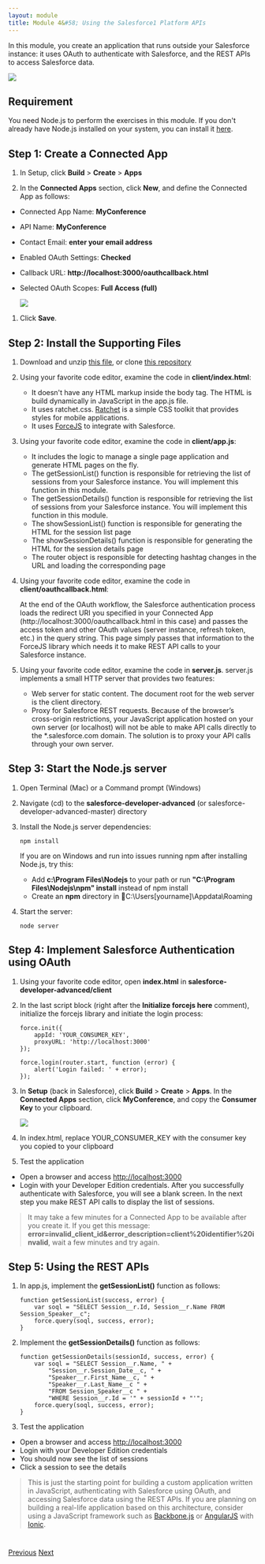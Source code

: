 ```yaml
---
layout: module
title: Module 4&#58; Using the Salesforce1 Platform APIs
---
```

In this module, you create an application that runs outside your Salesforce instance: it uses OAuth to authenticate with Salesforce, and the REST APIs to access Salesforce data.

![](images/api.jpg)

## Requirement

You need Node.js to perform the exercises in this module. If you don't already have Node.js installed on your system, you can install it [here](http://nodejs.org/).

## Step 1: Create a Connected App

1. In Setup, click **Build** > **Create** > **Apps**

1. In the **Connected Apps** section, click **New**, and define the Connected App as follows:
  - Connected App Name: **MyConference**
  - API Name: **MyConference**
  - Contact Email: **enter your email address**
  - Enabled OAuth Settings: **Checked**
  - Callback URL: **http://localhost:3000/oauthcallback.html**
  - Selected OAuth Scopes: **Full Access (full)**

    ![](images/connected-app.jpg)

1. Click **Save**.


## Step 2: Install the Supporting Files

1. Download and unzip [this file](https://github.com/ccoenraets/salesforce-developer-advanced/archive/master.zip), or clone [this repository](https://github.com/ccoenraets/salesforce-developer-advanced)

1. Using your favorite code editor, examine the code in **client/index.html**:
    - It doesn't have any HTML markup inside the body tag. The HTML is build dynamically in JavaScript in the app.js file.
    - It uses ratchet.css. [Ratchet](http://goratchet.com/) is a simple CSS toolkit that provides styles for mobile applications.
    - It uses [ForceJS](https://github.com/ccoenraets/forcejs) to integrate with Salesforce.

1. Using your favorite code editor, examine the code in **client/app.js**:
    - It includes the logic to manage a single page application and generate HTML pages on the fly.
    - The getSessionList() function is responsible for retrieving the list of sessions from your Salesforce instance. You will implement this function in this module. 
    - The getSessionDetails() function is responsible for retrieving the list of sessions from your Salesforce instance. You will implement this function in this module. 
    - The showSessionList() function is responsible for generating the HTML for the session list page
    - The showSessionDetails() function is responsible for generating the HTML for the session details page
    - The router object is responsible for detecting hashtag changes in the URL and loading the corresponding page 

1. Using your favorite code editor, examine the code in **client/oauthcallback.html**:

    At the end of the OAuth workflow, the Salesforce authentication process loads the redirect URI you specified in your Connected App (http://localhost:3000/oauthcallback.html in this case) and passes the access token and other OAuth values (server instance, refresh token, etc.) in the query string. This page simply passes that information to the ForceJS library which needs it to make REST API calls to your Salesforce instance.

1. Using your favorite code editor, examine the code in **server.js**. server.js implements a small HTTP server that provides two features:
    - Web server for static content. The document root for the web server is the client directory.
    - Proxy for Salesforce REST requests. Because of the browser’s cross-origin restrictions, your JavaScript application hosted on your own server (or localhost) will not be able to make API calls directly to the *.salesforce.com domain. The solution is to proxy your API calls through your own server.


## Step 3: Start the Node.js server

1. Open Terminal (Mac) or a Command prompt (Windows)

1. Navigate (cd) to the **salesforce-developer-advanced** (or salesforce-developer-advanced-master) directory

1. Install the Node.js server dependencies:

    ```
    npm install
    ```
    
    If you are on Windows and run into issues running npm after installing Node.js, try this:
    - Add **c:\Program Files\Nodejs** to your path or run **"C:\Program Files\Nodejs\npm" install** instead of npm install
    - Create an **npm** directory in C:\Users\[yourname]\Appdata\Roaming
    
1. Start the server:  

    ```
    node server
    ```

## Step 4: Implement Salesforce Authentication using OAuth

1. Using your favorite code editor, open **index.html** in **salesforce-developer-advanced/client**

1. In the last script block (right after the **Initialize forcejs here** comment), initialize the forcejs library and initiate the login process: 

    ```
    force.init({
        appId: 'YOUR_CONSUMER_KEY',
        proxyURL: 'http://localhost:3000'
    });

    force.login(router.start, function (error) {
        alert('Login failed: ' + error);
    });
    ```

1. In **Setup** (back in Salesforce), click **Build** > **Create** > **Apps**. In the **Connected Apps** section, click **MyConference**, and copy the **Consumer Key** to your clipboard.

    ![](images/consumer-key.jpg)

1. In index.html, replace YOUR&#95;CONSUMER_KEY with the consumer key you copied to your clipboard

1. Test the application
  - Open a browser and access [http://localhost:3000](http://localhost:3000)
  - Login with your Developer Edition credentials. After you successfully authenticate with Salesforce, you will see a blank screen. In the next step you make REST API calls to display the list of sessions.

  > It may take a few minutes for a Connected App to be available after you create it. If you get this message: **error=invalid_client_id&error_description=client%20identifier%20invalid**, wait a few minutes and try again.


## Step 5: Using the REST APIs

1. In app.js, implement the **getSessionList()** function as follows:

    ```
    function getSessionList(success, error) {
        var soql = "SELECT Session__r.Id, Session__r.Name FROM Session_Speaker__c";
        force.query(soql, success, error);
    }
    ```

1. Implement the **getSessionDetails()** function as follows:

    ```
    function getSessionDetails(sessionId, success, error) {
        var soql = "SELECT Session__r.Name, " +
            "Session__r.Session_Date__c, " +
            "Speaker__r.First_Name__c, " +
            "Speaker__r.Last_Name__c " +
            "FROM Session_Speaker__c " +
            "WHERE Session__r.Id = '" + sessionId + "'";
        force.query(soql, success, error);
    }
    ```

1. Test the application
  - Open a browser and access [http://localhost:3000](http://localhost:3000)
  - Login with your Developer Edition credentials
  - You should now see the list of sessions
  - Click a session to see the details

> This is just the starting point for building a custom application written in JavaScript, authenticating with Salesforce using OAuth, and accessing Salesforce data using the REST APIs. If you are planning on building a real-life application based on this architecture, consider using a JavaScript framework such as [Backbone.js](http://backbonejs.org/) or [AngularJS](https://angularjs.org/) with [Ionic](http://ionicframework.com/).



<div class="row" style="margin-top:40px;">
<div class="col-sm-12">
<a href="Using-JavaScript-in-Visualforce-Pages.html" class="btn btn-default"><i class="glyphicon glyphicon-chevron-left"></i> Previous</a>
<a href="Using-Static-Resources.html" class="btn btn-default pull-right">Next <i class="glyphicon glyphicon-chevron-right"></i></a>
</div>
</div>
